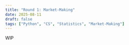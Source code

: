 ```yaml
---
title: "Round 1: Market-Making"
date: 2025-08-11
draft: false
tags: ["Python", "CS", "Statistics", "Market-Making"]
---
```


WIP
